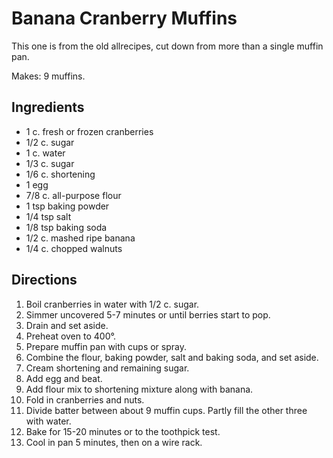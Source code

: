 # Banana Cranberry Muffins

This one is from the old allrecipes, cut down from more than a single muffin pan.

Makes: 9 muffins.

## Ingredients

* 1 c. fresh or frozen cranberries
* 1/2 c. sugar
* 1 c. water
* 1/3 c. sugar
* 1/6 c. shortening
* 1 egg
* 7/8 c. all-purpose flour 
* 1 tsp baking powder 
* 1/4 tsp salt
* 1/8 tsp baking soda
* 1/2 c. mashed ripe banana 
* 1/4 c. chopped walnuts

## Directions

1. Boil cranberries in water with 1/2 c. sugar.
2. Simmer uncovered 5-7 minutes or until berries start to pop.
3. Drain and set aside.
3. Preheat oven to 400°.
3. Prepare muffin pan with cups or spray.
4. Combine the flour, baking powder, salt and baking soda, and set aside.
5. Cream shortening and remaining sugar.
6. Add egg and beat.
7. Add flour mix to shortening mixture along with banana.
8. Fold in cranberries and nuts.
8. Divide batter between about 9 muffin cups.  Partly fill the other three with water.
9. Bake for 15-20 minutes or to the toothpick test.
10. Cool in pan 5 minutes, then on a wire rack.
